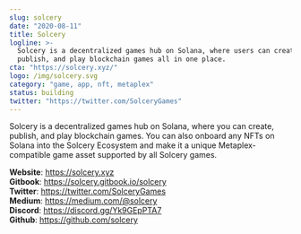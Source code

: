 ```yaml
---
slug: solcery
date: "2020-08-11"
title: Solcery
logline: >-
  Solcery is a decentralized games hub on Solana, where users can create,
  publish, and play blockchain games all in one place.
cta: "https://solcery.xyz/"
logo: /img/solcery.svg
category: "game, app, nft, metaplex"
status: building
twitter: "https://twitter.com/SolceryGames"
---
```


Solcery is a decentralized games hub on Solana, where you can create, publish, and play blockchain games. You can also onboard any NFTs on Solana into the Solcery Ecosystem and make it a unique Metaplex-compatible game asset supported by all Solcery games.

<b>Website</b>: https://solcery.xyz </br>
<b>Gitbook</b>: https://solcery.gitbook.io/solcery </br>
<b>Twitter</b>: https://twitter.com/SolceryGames </br>
<b>Medium</b>: https://medium.com/@solcery </br>
<b>Discord</b>: https://discord.gg/Yk9GEpPTA7 </br>
<b>Github</b>: https://github.com/solcery </br>
